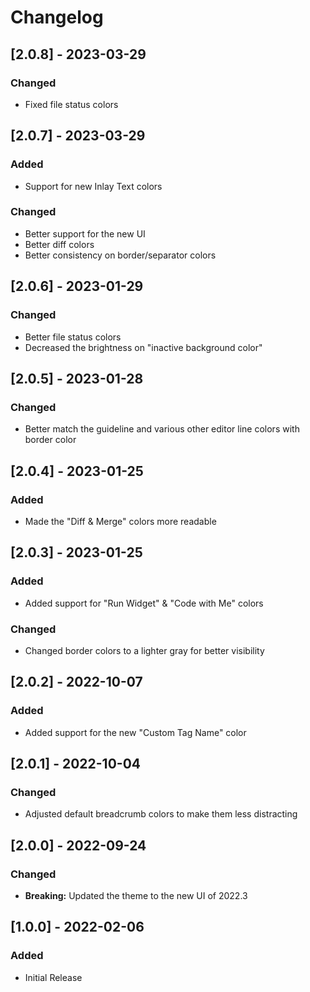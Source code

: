 # Changelog

## [2.0.8] - 2023-03-29
### Changed
- Fixed file status colors

## [2.0.7] - 2023-03-29
### Added
- Support for new Inlay Text colors
### Changed
- Better support for the new UI
- Better diff colors
- Better consistency on border/separator colors

## [2.0.6] - 2023-01-29
### Changed
- Better file status colors
- Decreased the brightness on "inactive background color"

## [2.0.5] - 2023-01-28
### Changed
- Better match the guideline and various other editor line colors with border color

## [2.0.4] - 2023-01-25
### Added
- Made the "Diff & Merge" colors more readable

## [2.0.3] - 2023-01-25
### Added
- Added support for "Run Widget" & "Code with Me" colors

### Changed
- Changed border colors to a lighter gray for better visibility

## [2.0.2] - 2022-10-07
### Added
- Added support for the new "Custom Tag Name" color

## [2.0.1] - 2022-10-04
### Changed
- Adjusted default breadcrumb colors to make them less distracting

## [2.0.0] - 2022-09-24
### Changed
- **Breaking:** Updated the theme to the new UI of 2022.3

## [1.0.0] - 2022-02-06
### Added
- Initial Release
